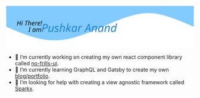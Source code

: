 ![Pushkar Anand](./banner.svg)

- 🔭 I’m currently working on creating my own react component library called [no-frills-ui](https://no-frills-ui.netlify.app/).
- 🌱 I’m currently learning GraphQL and Gatsby to create my own [blog/portfolio](https://abstracted.in).
- 🤔 I’m looking for help with creating a view agnostic framework called [Sparkx](https://github.com/pushkar8723/sparkx).

<!--
**pushkar8723/pushkar8723** is a ✨ _special_ ✨ repository because its `README.md` (this file) appears on your GitHub profile.

Here are some ideas to get you started:

- 🔭 I’m currently working on ...
- 🌱 I’m currently learning ...
- 👯 I’m looking to collaborate on ...
- 🤔 I’m looking for help with ...
- 💬 Ask me about ...
- 📫 How to reach me: ...
- 😄 Pronouns: ...
- ⚡ Fun fact: ...
-->

